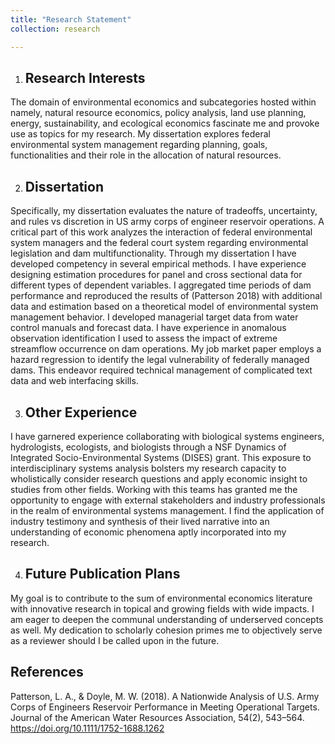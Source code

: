 ```yaml
---
title: "Research Statement"
collection: research

---
```

1. Research Interests
   ---
The domain of environmental economics and subcategories hosted within namely, natural
resource economics, policy analysis, land use planning, energy, sustainability, and ecological
economics fascinate me and provoke use as topics for my research. My dissertation explores
federal environmental system management regarding planning, goals, functionalities and their
role in the allocation of natural resources.

2. Dissertation
   ---
Specifically, my dissertation evaluates the nature of tradeoffs, uncertainty, and rules vs discretion
in US army corps of engineer reservoir operations. A critical part of this work analyzes the
interaction of federal environmental system managers and the federal court system regarding
environmental legislation and dam multifunctionality. Through my dissertation I have developed
competency in several empirical methods. I have experience designing estimation procedures for
panel and cross sectional data for different types of dependent variables. I aggregated time
periods of dam performance and reproduced the results of (Patterson 2018) with additional data
and estimation based on a theoretical model of environmental system management behavior. I
developed managerial target data from water control manuals and forecast data. I have
experience in anomalous observation identification I used to assess the impact of extreme
streamflow occurrence on dam operations. My job market paper employs a hazard regression to
identify the legal vulnerability of federally managed dams. This endeavor required technical
management of complicated text data and web interfacing skills.

3. Other Experience
   ---
I have garnered experience collaborating with biological systems engineers, hydrologists,
ecologists, and biologists through a NSF Dynamics of Integrated Socio-Environmental Systems
(DISES) grant. This exposure to interdisciplinary systems analysis bolsters my research capacity
to wholistically consider research questions and apply economic insight to studies from other
fields. Working with this teams has granted me the opportunity to engage with external
stakeholders and industry professionals in the realm of environmental systems management. I
find the application of industry testimony and synthesis of their lived narrative into an
understanding of economic phenomena aptly incorporated into my research.

4. Future Publication Plans
   ---
My goal is to contribute to the sum of environmental economics literature with innovative
research in topical and growing fields with wide impacts. I am eager to deepen the communal
understanding of underserved concepts as well. My dedication to scholarly cohesion primes me
to objectively serve as a reviewer should I be called upon in the future.

References
---
Patterson, L. A., & Doyle, M. W. (2018). A Nationwide Analysis of U.S. Army Corps of
Engineers Reservoir Performance in Meeting Operational Targets. Journal of the American
Water Resources Association, 54(2), 543–564. https://doi.org/10.1111/1752-1688.1262
